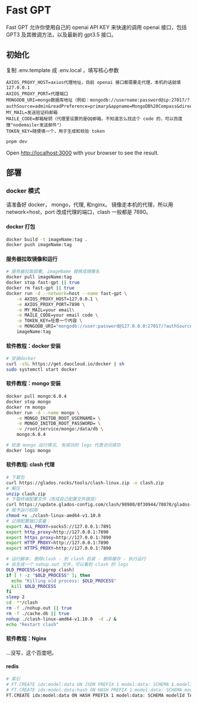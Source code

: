 # Fast GPT 

Fast GPT 允许你使用自己的 openai API KEY 来快速的调用 openai 接口，包括 GPT3 及其微调方法，以及最新的 gpt3.5 接口。

## 初始化
复制 .env.template 成 .env.local ，填写核心参数  

```
AXIOS_PROXY_HOST=axios代理地址，目前 openai 接口都需要走代理，本机的话就填 127.0.0.1
AXIOS_PROXY_PORT=代理端口
MONGODB_URI=mongo数据库地址（例如：mongodb://username:password@ip:27017/?authSource=admin&readPreference=primary&appname=MongoDB%20Compass&directConnection=true&ssl=false）
MY_MAIL=发送验证码邮箱
MAILE_CODE=邮箱秘钥（代理里设置的是QQ邮箱，不知道怎么找这个 code 的，可以百度搜"nodemailer发送邮件"）
TOKEN_KEY=随便填一个，用于生成和校验 token
```

```bash
pnpm dev
```
Open [http://localhost:3000](http://localhost:3000) with your browser to see the result.

## 部署

### docker 模式
请准备好 docker， mongo，代理, 和nginx。 镜像走本机的代理，所以用 network=host，port 改成代理的端口，clash 一般都是 7890。

#### docker 打包
```bash
docker build -t imageName:tag .
docker push imageName:tag
```

#### 服务器拉取镜像和运行
```bash
# 服务器拉取部署, imageName 替换成镜像名
docker pull imageName:tag
docker stop fast-gpt || true
docker rm fast-gpt || true
docker run -d --network=host --name fast-gpt \
    -e AXIOS_PROXY_HOST=127.0.0.1 \
    -e AXIOS_PROXY_PORT=7890 \
    -e MY_MAIL=your email\
    -e MAILE_CODE=your email code \
    -e TOKEN_KEY=任意一个内容 \
    -e MONGODB_URI="mongodb://user:password@127.0.0.0:27017/?authSource=admin&readPreference=primary&appname=MongoDB%20Compass&ssl=false" \
    imageName:tag
```

#### 软件教程：docker 安装
```bash
# 安装docker
curl -sSL https://get.daocloud.io/docker | sh
sudo systemctl start docker
```

#### 软件教程：mongo 安装
```bash
docker pull mongo:6.0.4
docker stop mongo
docker rm mongo
docker run -d --name mongo \
    -e MONGO_INITDB_ROOT_USERNAME= \
    -e MONGO_INITDB_ROOT_PASSWORD= \
    -v /root/service/mongo:/data/db \
    mongo:6.0.4

# 检查 mongo 运行情况, 有成功的 logs 代表访问成功
docker logs mongo
```
#### 软件教程: clash 代理
```bash
# 下载包
curl https://glados.rocks/tools/clash-linux.zip -o clash.zip 
# 解压
unzip clash.zip
# 下载终端配置⽂件（改成自己配置文件路径）
curl https://update.glados-config.com/clash/98980/8f30944/70870/glados-terminal.yaml > config.yaml
# 赋予运行权限
chmod +x ./clash-linux-amd64-v1.10.0 
# 记得配置端口变量：
export ALL_PROXY=socks5://127.0.0.1:7891
export http_proxy=http://127.0.0.1:7890
export https_proxy=http://127.0.0.1:7890
export HTTP_PROXY=http://127.0.0.1:7890
export HTTPS_PROXY=http://127.0.0.1:7890

# 运行脚本: 删除clash - 到 clash 目录 - 删除缓存 - 执行运行
# 会生成一个 nohup.out 文件，可以看到 clash 的 logs
OLD_PROCESS=$(pgrep clash)
if [ ! -z "$OLD_PROCESS" ]; then
  echo "Killing old process: $OLD_PROCESS"
  kill $OLD_PROCESS
fi
sleep 2
cd  **/clash
rm -f ./nohup.out || true
rm -f ./cache.db || true
nohup ./clash-linux-amd64-v1.10.0  -d ./ &
echo "Restart clash"
```

#### 软件教程：Nginx
...没写，这个百度吧。

#### redis

```bash
# 索引
# FT.CREATE idx:model:data ON JSON PREFIX 1 model:data: SCHEMA $.modelId AS modelId TAG $.dataId AS dataId TAG $.vector AS vector VECTOR FLAT 6 DIM 1536 DISTANCE_METRIC COSINE TYPE FLOAT32
# FT.CREATE idx:model:data:hash ON HASH PREFIX 1 model:data: SCHEMA modelId TAG dataId TAG vector VECTOR FLAT 6 DIM 1536 DISTANCE_METRIC COSINE TYPE FLOAT32
FT.CREATE idx:model:data ON HASH PREFIX 1 model:data: SCHEMA modelId TAG userId TAG q TEXT text TEXT vector VECTOR FLAT 6 DIM 1536 DISTANCE_METRIC COSINE TYPE FLOAT32
```
